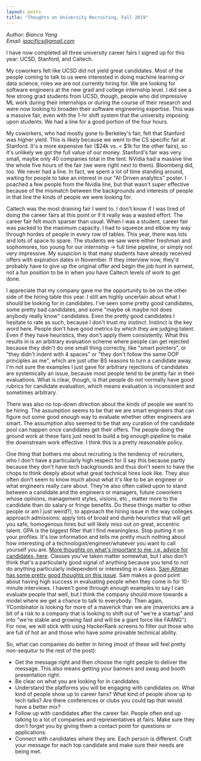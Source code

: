 ```yaml
---
layout: posts
title: "Thoughts on University Recruiting, Fall 2019"
---
```

*Author: Bianca Yang*<br>
*Email: <a href="mailto:ipacifics@gmail.com?subject=Hello from the XDRT Blog">ipacifics@gmail.com</a>*<br>

I have now completed all three university career fairs I signed up for this
year: UCSD, Stanford, and Caltech.

My coworkers felt like UCSD did not yield great candidates. Most of the
people coming to talk to us were interested in doing machine learning or data
science, roles we are not currently hiring for. We are looking for software
engineers at the new grad and college internship level. I did see
a few strong grad students from UCSD, though, people who did
impressive ML work during their internships or during the course of their
research and were now looking to broaden their software engineering expertise.
This was a massive fair, even with the 1-hr shift system that the university
imposing upon students. We had a line for a good portion of the four hours.

My coworkers, who had mostly gone to Berkeley's fair, felt that Stanford was
higher yield. This is likely because we went to the CS specific fair at
Stanford. It's a more expensive fair ($24k vs. < $1k for the other fairs),
so it's unlikely we got the full value of our money. Stanford's fair was
very small, maybe only 40 companies total in the tent. NVidia had a massive
line the whole five hours of the fair (we were right next to them). Bloomberg
did, too. We never had a line. In fact, we spent a lot of time standing
around, waiting for people to take an interest in our "AI-Driven analytics"
poster. I poached a few people from the Nvidia line, but that wasn't super
effective because of the mismatch between the backgrounds and interests of
people in that line the kinds of people we were looking for.

Caltech was the most draining fair I went to. I don't know if I was
tired of doing the career fairs at this point or if it really was a wasted
effort. The career fair felt much sparser than usual. When I was a student,
career fair was packed to the maximum capacity. I had to squeeze and elbow
my way through hordes of people in every row of tables. This year, there was
lots and lots of space to spare. The students we saw were either freshman and
sophomores, too young for our internship -> full time pipeline, or simply not
very impressive. My suspicion is that many students have already received
offers with expiration dates in November. If they interview now, they'd
probably have to give up the original offer and begin the job hunt in earnest,
not a fun position to be in when you have Caltech levels of work to get done.

I appreciate that my company gave me the opportunity to be on the other side
of the hiring table this year. I still am highly uncertain about what I should
be looking for in candidates. I've seen some pretty good candidates, some
pretty bad candidates, and some "maybe ok maybe not does anybody really know"
candidates. Even the pretty good candidates I hesitate to rate as such,
because I don't trust my *instinct*. Instinct is the key word here. People
don't have good metrics by which they are judging talent. Even if they have
heuristics, they don't apply them consistently. What this results in is an
arbitrary evaluation scheme where people can get rejected because they didn't
do one small thing correctly, like "smart pointers", or "they didn't indent
with 4 spaces" or "they don't follow the same OOP principles as me", which
are just utter BS reasons to turn a candidate away. I'm not sure the examples
I just gave for arbitrary rejections of candidates are systemically an issue,
because most people tend to be pretty fair in their evaluations. What is
clear, though, is that people do not normally have good rubrics for candidate
evaluation, which means evaluation is inconsistent and sometimes arbitrary.

There was also no top-down direction about the kinds of people we want to be
hiring. The assumption seems to be that we are smart engineers that can
figure out some good enough way to evaluate whether other engineers are smart.
The assumption also seemed to be that any curation of the candidate pool can
happen once candidates get their offers. The people doing the ground work at
these fairs just need to build a big enough pipeline to make the downstream
work effective. I think this is a pretty reasonable policy.

One thing that bothers me about recruiting is the tendency of recruiters, who
I don't have a particularly high respect for (I say this because partly
because they don't have tech backgrounds and thus don't seem to have the
chops to think deeply about what great technical hires look like. They also
often don't seem to know much about what it's like to be an engineer or what
engineers really care about. They're also often called upon to stand between
a candidate and the engineers or managers, future coworkers whose opinions,
management styles, visions, etc., matter more to the candidate than do salary
or fringe benefits. Do these things matter to other people or am I just
weird?), to approach the hiring issue in the way colleges approach admissions:
apply lots of broad and dumb heuristics that will get you safe, homogenous
hires but will likely miss out on great, eccentric talent. GPA is the biggest
filter that I find meaningless. Stop putting it on your profiles. It's low
information and tells me pretty much nothing about how interesting of a
technologist/engineer/whatever you want to call yourself you are.
[More thoughts on what's important to me, i.e. advice for candidates,
here](../19/advice-for-job-seekers.html). Classes you've taken matter somewhat, but I also don't think that's
a particularly good signal of anything because you tend to not do anything
particularly independent or interesting in a class. [Sam Altman has some
pretty good thoughts on this issue](https://medium.com/conversations-with-tyler/tyler-cowen-sam-altman-ai-tech-business-58f530417522).
Sam makes a good point about having high success in evaluating people when
they come in for 10-minute interviews. I haven't gone through enough examples
to say I can evaluate people that well, but I think the company should move
towards a model where we get a chance to talk to everybody. Then again,
YCombinator is looking for more of a maverick than we are (mavericks are a bit
of a risk to a company that is looking to shift out of "we're a startup" and
into "we're stable and growing fast and will be a giant force like FAANG").
For now, we will stick with using HackerRank screens to filter out those who
are full of hot air and those who have *some* provable technical ability.

So, what can companies do better in hiring (most of these will feel pretty
non-sequitur to the rest of the post):
* Get the message right and then choose the right people to deliver the
message. This also means getting your banners and swag and booth presentation
right.
* Be clear on what you are looking for in candidates.
* Understand the platforms you will be engaging with candidates on. What kind
of people show up to career fairs? What kind of people show up to tech talks?
Are there conferences or clubs you could tap that would have a better mix?
* Follow up with candidates after the career fair. People often end up talking
to a lot of companies and representatives at fairs. Make sure they don't
forget you by giving them a contact point for questions or applications.
* Connect with candidates where they are. Each person is different. Craft your
message for each top candidate and make sure their needs are being met.
